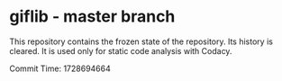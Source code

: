 # giflib - master branch

This repository contains the frozen state of the repository.
Its history is cleared. It is used only for static code
analysis with Codacy.

Commit Time: 1728694664